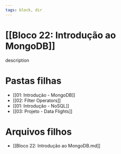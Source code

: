 ```yaml
---
tags: block, dir
---
```


# [[Bloco 22: Introdução ao MongoDB]]

description

# Pastas filhas

- [[01: Introdução - MongoDB]]
- [[02: Filter Operators]]
- [[01: Introdução - NoSQL]]
- [[03: Projeto - Data Flights]]

# Arquivos filhos

- [[Bloco 22: Introdução ao MongoDB.md]]
